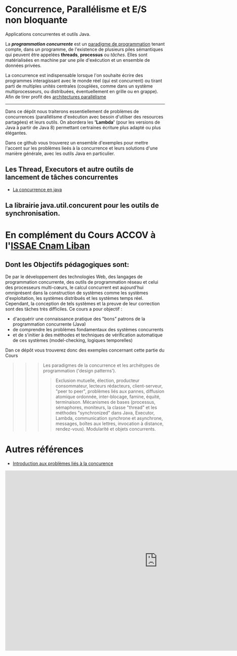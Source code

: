 # Concurrence, Parallélisme et E/S non bloquante 

Applications concurrentes et outils Java.

La _**programmation concurrente**_ est un [paradigme de programmation](Paradigme/) tenant compte, dans un programme, de l'existence de plusieurs piles sémantiques qui peuvent être appelées **threads**, **processus** ou _tâches_. Elles sont matérialisées en machine par une pile d'exécution et un ensemble de données privées.

La concurrence est indispensable lorsque l'on souhaite écrire des programmes interagissant avec le monde réel (qui est concurrent) ou tirant parti de multiples unités centrales (couplées, comme dans un système multiprocesseurs, ou distribuées, éventuellement en grille ou en grappe). Afin de tirer profit des [architectures parallélisme](https://fr.wikipedia.org/wiki/Parall%C3%A9lisme_(informatique))

---
Dans ce dépôt nous traiterons essentiellement de problèmes de concurrences (parallélisme d'exécution avec besoin d'utilser des resources partagées) et leurs outils. On abordera les **'Lambda'** (pour les versions de Java à partir de Java 8) permettant certraines écriture plus adapté ou plus élégantes.

Dans ce github vous trouverez un ensemble d'exemples pour mettre l'accent sur les problèmes lieés à la concurrence et leurs solutions d'une manière générale, avec les outils Java en particulier.

## Les Thread, Executors et autre outils de lancement de tâches concurrentes

* [La concurrence en java](/ConcurenceJava)

## La librairie java.util.concurent pour les outils de synchronisation.

# En complément du Cours ACCOV à l'[ISSAE Cnam Liban](http://depinfo.isae.edu.lb)

## Dont les Objectifs pédagogiques sont:

De par le développement des technologies Web, des langages de programmation concurrente, des outils de programmation réseau et celui des processeurs multi-cœurs, le calcul concurrent est aujourd'hui omniprésent dans la construction de systèmes comme les systèmes d'exploitation, les systèmes distribués et les systèmes temps réel. Cependant, la conception de tels systèmes et la preuve de leur correction sont des tâches très difficiles.
Ce cours a pour objectif :
- d'acquérir une connaissance pratique des "bons" patrons de la programmation concurrente (Java)
- de comprendre les problèmes fondamentaux des systèmes concurrents
- et de s'initier à des méthodes et techniques de vérification automatique de ces  systèmes (model-checking, logiques temporelles) 

Dan ce dépôt vous trouverez donc des exemples concernant cette partie du Cours

>>> Les paradigmes de la concurrence et les archétypes de programmation ('design patterns').
>>>>Exclusion mutuelle, élection, producteur consommateur, lecteurs rédacteurs, client-serveur, "peer to peer", problèmes liés aux pannes, diffusion atomique ordonnée, inter-blocage, famine, équité, terminaison.
Mécanismes de bases (processus, sémaphores, moniteurs, la classe "thread" et les méthodes "synchronized" dans Java, Executor, Lambda, communication synchrone et asynchrone, messages, boîtes aux lettres, invocation à distance, rendez-vous). Modularité et objets concurrents.

# Autres références

* [Introduction aux problèmes liés à la concurence](http://lps.cofares.net/ConcurenceEtSynchro/)

<iframe src="https://docs.google.com/presentation/d/e/2PACX-1vTFYyhZvdBAbS1Iq6a2BdfJElrI9FLycNDkAeCppEPvHTtgZoTE2kwPVhbx-jcodvfoMSnAx1VtgDz8/embed?start=false&loop=false&delayms=3000" frameborder="0" width="960" height="569" allowfullscreen="true" mozallowfullscreen="true" webkitallowfullscreen="true"></iframe>

